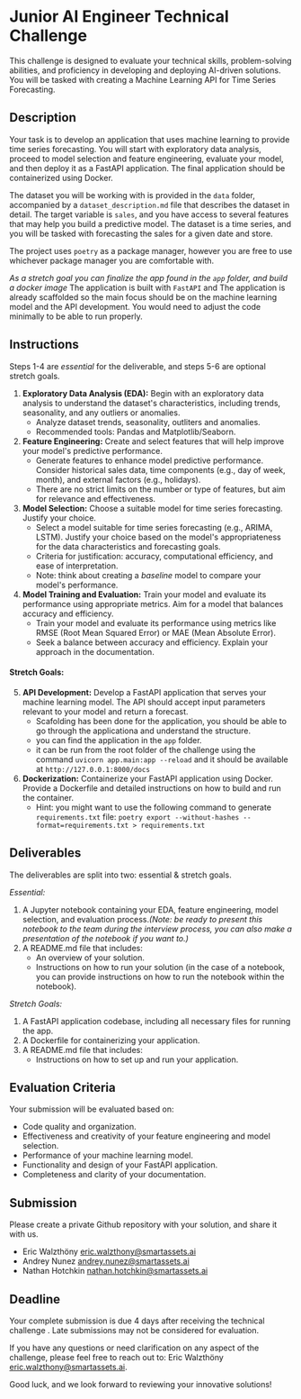 # Junior AI Engineer Technical Challenge

This challenge is designed to evaluate your technical skills, problem-solving abilities, and proficiency in developing and deploying AI-driven solutions. You will be tasked with creating a Machine Learning API for Time Series Forecasting.

## Description

Your task is to develop an application that uses machine learning to provide time series forecasting. You will start with exploratory data analysis, proceed to model selection and feature engineering, evaluate your model, and then deploy it as a FastAPI application. The final application should be containerized using Docker.

The dataset you will be working with is provided in the `data` folder, accompanied by a `dataset_description.md` file that describes the dataset in detail. The target variable is `sales`, and you have access to several features that may help you build a predictive model. The dataset is a time series, and you will be tasked with forecasting the sales for a given date and store. 

The project uses `poetry` as a package manager, however you are free to use whichever package manager you are comfortable with.

*As a stretch goal you can finalize the app found in the `app` folder, and build a docker image*
The application is built with `FastAPI` and The application is already scaffolded so the main focus should be on the machine learning model and the API development. You would need to adjust the code minimally to be able to run properly. 

## Instructions
Steps 1-4 are *_essential_* for the deliverable, and steps 5-6 are optional stretch goals.

1. **Exploratory Data Analysis (EDA):** Begin with an exploratory data analysis to understand the dataset's characteristics, including trends, seasonality, and any outliers or anomalies.
    - Analyze dataset trends, seasonality, outliters and anomalies. 
    - Recommended tools: Pandas and Matplotlib/Seaborn.
2. **Feature Engineering:** Create and select features that will help improve your model's predictive performance.
    - Generate features to enhance model predictive performance. Consider historical sales data, time components (e.g., day of week, month), and external factors (e.g., holidays).
    - There are no strict limits on the number or type of features, but aim for relevance and effectiveness.
3. **Model Selection:** Choose a suitable model for time series forecasting. Justify your choice.
    - Select a model suitable for time series forecasting (e.g., ARIMA, LSTM). Justify your choice based on the model's appropriateness for the data characteristics and forecasting goals.
    - Criteria for justification: accuracy, computational efficiency, and ease of interpretation.
    - Note: think about creating a *baseline* model to compare your model's performance.
4. **Model Training and Evaluation:** Train your model and evaluate its performance using appropriate metrics. Aim for a model that balances accuracy and efficiency.
    - Train your model and evaluate its performance using metrics like RMSE (Root Mean Squared Error) or MAE (Mean Absolute Error).
    - Seek a balance between accuracy and efficiency. Explain your approach in the documentation.

#### Stretch Goals:

5. **API Development:** Develop a FastAPI application that serves your machine learning model. The API should accept input parameters relevant to your model and return a forecast.
    - Scafolding has been done for the application, you should be able to go through the applicationa and understand the structure.
    - you can find the application in the `app` folder.
    - it can be run from the root folder of the challenge using the command `uvicorn app.main:app --reload` and it should be available at `http://127.0.0.1:8000/docs`
6. **Dockerization:** Containerize your FastAPI application using Docker. Provide a Dockerfile and detailed instructions on how to build and run the container.
    - Hint: you might want to use the following command to generate `requirements.txt` file: `poetry export --without-hashes --format=requirements.txt > requirements.txt`


## Deliverables
The deliverables are split into two: essential & stretch goals.

*Essential:*
1. A Jupyter notebook containing your EDA, feature engineering, model selection, and evaluation process.*(Note: be ready to present this notebook to the team during the interview process, you can also make a presentation of the notebook if you want to.)*
2. A README.md file that includes: 
    - An overview of your solution.
    - Instructions on how to run your solution (in the case of a notebook, you can provide instructions on how to run the notebook within the notebook).


*Stretch Goals:*
1. A FastAPI application codebase, including all necessary files for running the app.
2. A Dockerfile for containerizing your application.
3. A README.md file that includes:
   - Instructions on how to set up and run your application.

## Evaluation Criteria

Your submission will be evaluated based on:

- Code quality and organization.
- Effectiveness and creativity of your feature engineering and model selection.
- Performance of your machine learning model.
- Functionality and design of your FastAPI application.
- Completeness and clarity of your documentation.

## Submission

Please create a private Github repository with your solution, and share it with us.
- Eric Walzthöny eric.walzthony@smartassets.ai
- Andrey Nunez andrey.nunez@smartassets.ai
- Nathan Hotchkin nathan.hotchkin@smartassets.ai

## Deadline

Your complete submission is due 4 days after receiving the technical challenge . Late submissions may not be considered for evaluation.

If you have any questions or need clarification on any aspect of the challenge, please feel free to reach out to:  Eric Walzthöny eric.walzthony@smartassets.ai.

Good luck, and we look forward to reviewing your innovative solutions!